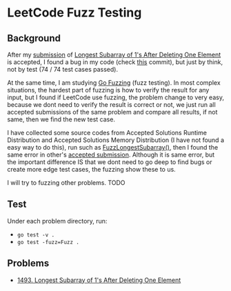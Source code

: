 # LeetCode Fuzz Testing

## Background

After my [submission](https://leetcode.com/submissions/detail/807576266/) of [Longest Subarray of 1's After Deleting One Element](https://leetcode.com/problems/longest-subarray-of-1s-after-deleting-one-element/) is accepted, I found a bug in my code (check [this](https://github.com/aitchjoe/leetcode-fuzzing/commit/4b6bf70966f7c53adf1a7e089b59772de73c95d3) commit), but just by think, not by test (74 / 74 test cases passed).

At the same time, I am studying [Go Fuzzing](https://go.dev/security/fuzz/) (fuzz testing). In most complex situations, the hardest part of fuzzing is how to verify the result for any input, but I found if LeetCode use fuzzing, the problem change to very easy, because we dont need to verify the result is correct or not, we just run all accepted submissions of the same problem and compare all results, if not same, then we find the new test case.

I have collected some source codes from Accepted Solutions Runtime Distribution and Accepted Solutions Memory Distribution (I have not found a easy way to do this), run such as [FuzzLongestSubarray()](longest-subarray-of-1s-after-deleting-one-element/solution_test.go), then I found the same error in other's [accepted submission](longest-subarray-of-1s-after-deleting-one-element#fuzz-testing). Although it is same error, but the important difference IS that we dont need to go deep to find bugs or create more edge test cases, the fuzzing show these to us.

I will try to fuzzing other problems. TODO

## Test

Under each problem directory, run:

* `go test -v .`
* `go test -fuzz=Fuzz .`

## Problems

* [1493. Longest Subarray of 1's After Deleting One Element](longest-subarray-of-1s-after-deleting-one-element)
